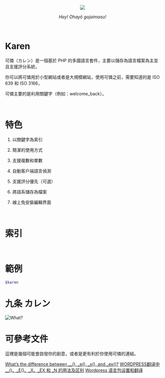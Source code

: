 <p align="center">
  <img src="http://imgur.com/n7sefeK.png"/>
</p>
<p align="center">
  <i>Hey! Ohayō gojaimasu!</i>
</p>

&nbsp;

# Karen

可憐（カレン）是一個基於 PHP 的多國語言套件，主要以儲存為語言檔案為主並且支援評分系統，

你可以將可憐用於小型網站或者是大規模網站，使用可憐之前，需要知道的是 ISO 639 和 ISO 3166，

可憐主要的是利用關鍵字（例如：welcome_back）。

&nbsp;

# 特色

1. 以關鍵字為索引

2. 簡潔的使用方式

3. 支援複數和單數

4. 自動客戶端語言偵測

5. 支援評分優先（可選）

6. 將語系儲存為檔案

7. 線上免安裝編輯界面

&nbsp;

# 索引

&nbsp;

# 範例

```php
$karen
```

# 九条 カレン

![What?](http://imgur.com/cvvTFKE.png)

# 可參考文件

這裡是幾個可能會啟發你的創意，或者是更有利於你使用可憐的連結。

[What’s the difference between __(), _e(), _x(), and _ex()?](http://wpengineer.com/2237/whats-the-difference-between-__-_e-_x-and-_ex/)
[WORDPRESS翻译中 __()、_E()、_X、_EX 和 _N 的用法及区别](http://www.wpdaxue.com/difference-between-__-_e-_x-_ex-and-_n.html)
[Wordpress 语言包设置和翻译](http://falconchen.github.io/2014/08/27/wordpress-language-package/)
